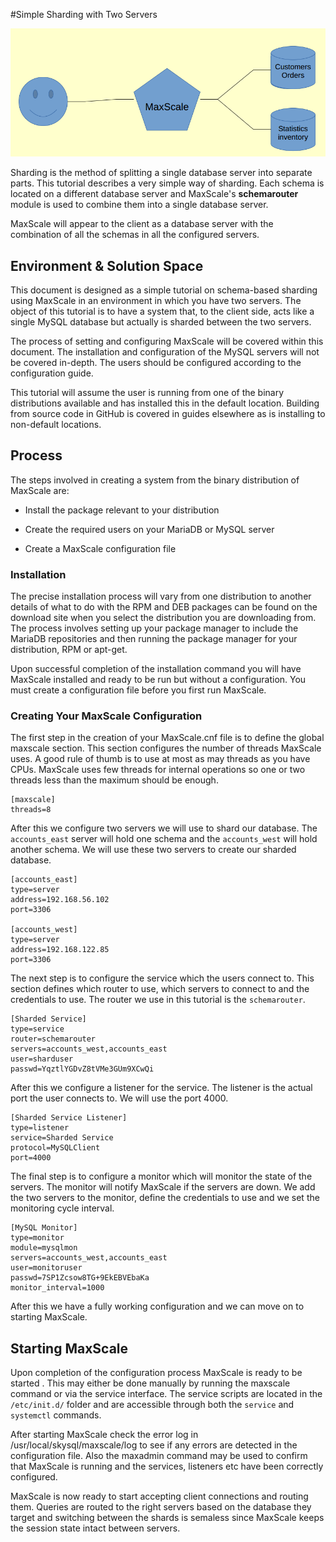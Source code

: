 #Simple Sharding with Two Servers

![Schema Based Sharding](images/Simple-Sharding.png)

Sharding is the method of splitting a single database server into separate parts. This tutorial describes a very simple way of sharding. Each schema is located on a different database server and MaxScale's **schemarouter** module is used to combine them into a single database server.

MaxScale will appear to the client as a database server with the combination of all the schemas in all the configured servers.

## Environment & Solution Space

This document is designed as a simple tutorial on schema-based sharding using MaxScale in an environment in which you have two servers. The object of this tutorial is to have a system that, to the client side, acts like a single MySQL database but actually is sharded between the two servers.

The process of setting and configuring MaxScale will be covered within this document. The installation and configuration of the MySQL servers will not be covered in-depth. The users should be configured according to the configuration guide.

This tutorial will assume the user is running from one of the binary distributions available and has installed this in the default location. Building from source code in GitHub is covered in guides elsewhere as is installing to non-default locations.

## Process

The steps involved in creating a system from the binary distribution of MaxScale are:

* Install the package relevant to your distribution

* Create the required users on your MariaDB or MySQL server

* Create a MaxScale configuration file

### Installation

The precise installation process will vary from one distribution to another details of what to do with the RPM and DEB packages can be found on the download site when you select the distribution you are downloading from. The process involves setting up your package manager to include the MariaDB repositories and then running the package manager for your distribution, RPM or apt-get.

Upon successful completion of the installation command you will have MaxScale installed and ready to be run but without a configuration. You must create a configuration file before you first run MaxScale.

### Creating Your MaxScale Configuration

The first step in the creation of your MaxScale.cnf file is to define the global maxscale section. This section configures the number of threads MaxScale uses. A good rule of thumb is to use at most as may threads as you have CPUs. MaxScale uses few threads for internal operations so one or two threads less than the maximum should be enough.

```
[maxscale]
threads=8
```

After this we configure two servers we will use to shard our database. The `accounts_east` server will hold one schema and the `accounts_west` will hold another schema. We will use these two servers to create our sharded database.

```
[accounts_east]
type=server
address=192.168.56.102
port=3306

[accounts_west]
type=server
address=192.168.122.85
port=3306
```

The next step is to configure the service which the users connect to. This section defines which router to use, which servers to connect to and the credentials to use. The router we use in this tutorial is the `schemarouter`.

```
[Sharded Service]
type=service
router=schemarouter
servers=accounts_west,accounts_east
user=sharduser
passwd=YqztlYGDvZ8tVMe3GUm9XCwQi
```

After this we configure a listener for the service. The listener is the actual port the user connects to. We will use the port 4000.

```
[Sharded Service Listener]
type=listener
service=Sharded Service
protocol=MySQLClient
port=4000
```

The final step is to configure a monitor which will monitor the state of the servers. The monitor will notify MaxScale if the servers are down. We add the two servers to the monitor, define the credentials to use and we set the monitoring cycle interval.

```
[MySQL Monitor]
type=monitor
module=mysqlmon
servers=accounts_west,accounts_east
user=monitoruser
passwd=7SP1Zcsow8TG+9EkEBVEbaKa
monitor_interval=1000
```

After this we have a fully working configuration and we can move on to starting MaxScale.

## Starting MaxScale

Upon completion of the configuration process MaxScale is ready to be started . This may either be done manually by running the maxscale command or via the service interface. The service scripts are located in the `/etc/init.d/` folder and are accessible through both the `service` and `systemctl` commands.

After starting MaxScale check the error log in /usr/local/skysql/maxscale/log to see if any errors are detected in the configuration file. Also the maxadmin command may be used to confirm that MaxScale is running and the services, listeners etc have been correctly configured.

MaxScale is now ready to start accepting client connections and routing them. Queries are routed to the right servers based on the database they target and switching between the shards is semaless since MaxScale keeps the session state intact between servers.

